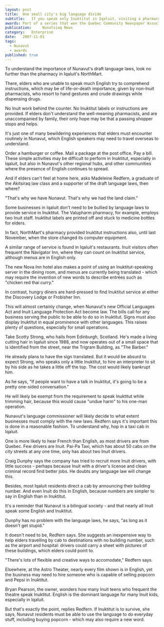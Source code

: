 ```yaml
---
layout:	post
title:	One small city's big language divide
subtitle:	If you speak only Inuktitut in Iqaluit, visiting a pharmacy could be life-threatening
awards: Part of a series that won the Quebec Community Newspaper Association's award for best investigative or in-depth reporting
publication:     Nunatsiaq News
category:	Enterprise
date:	2007-11-01
tags: 
  - Nunavut
  - awards
published: true
---
```


To understand the importance of Nunavut's draft language laws, look no further than the pharmacy in Iqaluit's NorthMart.

There, elders who are unable to speak much English try to comprehend instructions, which may be of life-or-death importance, given by non-Inuit pharmacists, who resort to hand gestures and crude drawings while dispensing drugs.

No Inuit work behind the counter. No Inuktitut labels or instructions are provided. If elders don't understand the well-meaning pharmacists, and are unaccompanied by family, their only hope may be that a passing shopper stops and helps.

It's just one of many bewildering experiences that elders must encounter routinely in Nunavut, which English speakers may need to travel overseas to understand. <!-- BREAK -->

Order a hamburger or coffee. Mail a package at the post office. Pay a bill. These simple activities may be difficult to perform in Inuktitut, especially in Iqaluit, but also in Nunavut's other regional hubs, and other communities where the presence of English continues to spread.

And if elders can't feel at home here, asks Madeleine Redfern, a graduate of the Akitsiraq law class and a supporter of the draft language laws, then where?

"That's why we have Nunavut. That's why we had the land claim."

Some businesses in Iqaluit don't need to be bullied by language laws to provide service in Inuktitut. The Valupharm pharmacy, for example, employs two Inuit staff. Inuktitut labels are printed off and stuck to medicine bottles for elders.

In fact, NorthMart's pharmacy provided Inuktitut instructions also, until last November, when the store changed its computer equipment.

A similar range of service is found in Iqaluit's restaurants. Inuit visitors often frequent the Navigator Inn, where they can count on Inuktitut service, although menus are in English only.

The new Nova Inn hotel also makes a point of using an Inuktitut-speaking server in the dining room, and menus are currently being translated - which may require the invention of new words to describe entrées such as "chicken red thai curry."

In contrast, hungry diners are hard-pressed to find Inuktitut service at either the Discovery Lodge or Frobisher Inn.

This will almost certainly change, when Nunavut's new Official Languages Act and Inuit Language Protection Act become law. The bills call for any business serving the public to be able to do so in Inuktitut. Signs must also display Inuktitut in equal prominence with other languages. This raises plenty of questions, especially for small operations.

Take Scotty Strong, who hails from Edinburgh, Scotland.  He's made a living cutting hair in Iqaluit since 1988, and now operates out of a small space that is identified from the street, near the Trigram Building, as "The Barber."

He already plans to have the sign translated. But it would be absurd to expect Strong, who speaks only a little Inuktitut, to hire an interpreter to sit by his side as he takes a little off the top. The cost would likely bankrupt him.

As he says, "If people want to have a talk in Inuktitut, it's going to be a pretty one-sided conversation."

He will likely be exempt from the requirement to speak Inuktitut while trimming hair, because this would cause "undue harm" to his one-man operation.

Nunavut's language commissioner will likely decide to what extent businesses must comply with the new laws. Redfern says it's important this is done in a reasonable fashion. To understand why, hop in a taxi cab in Iqaluit.

One is more likely to hear French than English, as most drivers are from Quebec. Few drivers are Inuit. Pai-Pa Taxi, which has about 50 cabs on the city streets at any one time, only has about two Inuit drivers.

Craig Dunphy says the company has tried to recruit more Inuit drivers, with little success - perhaps because Inuit with a driver's license and clean criminal record find better jobs. He doubts any language law will change this.

Besides, most Iqaluit residents direct a cab by announcing their building number. And even Inuit do this in English, because numbers are simpler to say in English than in Inuktitut.

It's a reminder that Nunavut is a bilingual society - and that nearly all Inuit speak some English and Inuktitut.

Dunphy has no problem with the language laws, he says, "as long as it doesn't get stupid."

It doesn't need to be, Redfern says. She suggests an inexpensive way to help elders travelling by cab to destinations with no building number, such as the airport and hospital: drivers could carry a sheet with pictures of these buildings, which elders could point to.

"There's lots of flexible and creative ways to accomodate," Redfern says.

Elsewhere, at the Astro Theater, nearly every film shown is in English, yet the business may need to hire someone who is capable of selling popcorn and Pepsi in Inuktitut.

Bryan Pearson, the owner, wonders how many Inuit teens who frequent the theatre speak Inuktitut. English is the dominant language for many Inuit kids, especially in Iqaluit.

But that's exactly the point, replies Redfern. If Inuktitut is to survive, she says, Nunavut residents must be able to use the language to do everyday stuff, including buying popcorn - which may also require a new word.

